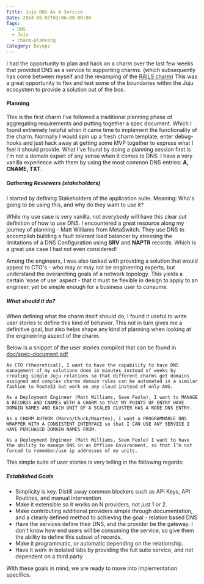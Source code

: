 ```yaml
---
Title: Juju DNS As A Service
Date: 2014-06-07T03:06:00-00:00
Tags:
  - DNS
  - Juju
  - charm-planning
Category: Devops
---
```


I had the opportunity to plan and hack on a charm over the last few weeks that provided DNS as a service to supporting charms. (which subsequently has come between myself and the revamping of the [RAILS charm](/posts/2014-05-09-adopt-a-charm/)) This was a great opportunity to flex and test some of the boundaries within the Juju ecosystem to provide a solution out of the box.

#### Planning

This is the first charm I've followed a traditional planning phase of aggregating requirements and putting together a spec document. Which I found extremely helpful when it came time to implement the functionality of the charm. Normally I would spin up a fresh charm template, enter debug-hooks and just hack away at getting some MVP together to express what I feel it should provide. What I've found by doing a planning session first is I'm not a domain expert of any sense when it comes to DNS. I have a very vanilla experience with them by using the most common DNS entries: **A, CNAME, TXT**.

##### Gathering Reviewers (stakeholders)

I started by defining Stakeholders of the application suite. Meaning: Who's going to be using this, and why do they want to use it?

While my use case is very vanilla, not everybody will have this clear cut definition of how to use DNS. I encountered a great resource along my journey of planning - Matt Williams from MetaSwitch. They use DNS to accomplish building a fault tolerant load balancer by stressing the limitations of a DNS Configuration using **SRV** and **NAPTR** records. Which is a great use case I had not even considered!

Among the engineers, I was also tasked with providing a solution that would appeal to CTO's - who may or may not be engineering experts, but understand the overarching goals of a network topology. This yields a certain 'ease of use' aspect - that it must be flexible in design to apply to an engineer, yet be simple enough for a business user to consume.

##### What should it do?

When defining what the charm itself should do, I found it useful to write user stories to define this kind of behavior. This not in turn gives me a definitive goal, but also helps shape any kind of planning when looking at the engineering aspect of the charm.

Below is a snippet of the user stories compiled that can be found in [doc/spec-document.pdf](https://github.com/chuckbutler/DNS-Charm/blob/master/docs/spec-document.pdf)


    As CTO (theoretical), I want to have the capability to have DNS management of my solutions done in minutes instead of weeks by creating simple Juju relations so that different charms get domains assigned and complex charms domain rules can be automated in a similar fashion to Route53 but work on any cloud instead of only AWS.

    As a Deployment Engineer (Matt Williams, Sean Feole), I want to MANAGE A RECORDS AND CNAMES WITH A CHARM so that MY POINTS OF ENTRY HAVE DOMAIN NAMES AND EACH UNIT OF A SCALED CLUSTER HAS A NODE DNS ENTRY.

    As a CHARM AUTHOR (Marco/Chuck/Maarten), I want a PROGRAMMABLE DNS WRAPPER WITH A CONSISTENT INTERFACE so that I CAN USE ANY SERVICE I HAVE PURCHASED DOMAIN NAMES FROM.

    As a Deployment Engineer (Matt Williams, Sean Feole) I want to have the ability to manage DNS in an Offline Environment, so that I’m not forced to remember/use ip addresses of my units.


This simple suite of user stories is very telling in the following regards:

##### Established Goals

- Simplicity is key. Distill away common blockers such as API Keys, API Routines, and manual intervention
- Make it extensible so it works on N providers, not just 1 or 2.
- Make contributing additional providers simple through documentation, and a clearly defined method to achieving the goal - relation based DNS
- Have the services define their DNS, and the provider be the gateway. I don't know how end users will be consuming the service, so give them the ability to define this subset of records.
- Make it programmatic, or automatic depending on the relationship.
- Have it work in isolated labs by providing the full suite service, and not dependent on a third party

With these goals in mind, we are ready to move into implementation specifics.
